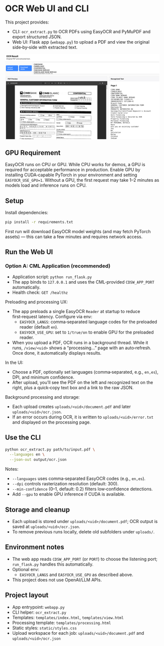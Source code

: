 # OCR Web UI and CLI

This project provides:

- CLI: `ocr_extract.py` to OCR PDFs using EasyOCR and PyMuPDF and export structured JSON.
- Web UI: Flask app (`webapp.py`) to upload a PDF and view the original side‑by‑side with extracted text.

![PDF OCR](image.png)


## GPU Requirement
EasyOCR runs on CPU or GPU. While CPU works for demos, a GPU is required for acceptable performance in production. Enable GPU by installing CUDA‑capable PyTorch in your environment and setting `EASYOCR_USE_GPU=1`. Without a GPU, the first request may take 1–2 minutes as models load and inference runs on CPU.

## Setup
Install dependencies:

```bash
pip install -r requirements.txt
```

First run will download EasyOCR model weights (and may fetch PyTorch assets) — this can take a few minutes and requires network access.

## Run the Web UI

### Option A: CML Application (recommended)
- Application script: `python run_flask.py`
- The app binds to `127.0.0.1` and uses the CML‑provided `CDSW_APP_PORT` automatically.
- Health check: `GET /healthz`

Preloading and processing UX:
- The app preloads a single EasyOCR `Reader` at startup to reduce first‑request latency. Configure via env:
  - `EASYOCR_LANGS`: comma‑separated language codes for the preloaded reader (default `en`).
  - `EASYOCR_USE_GPU`: set to `1/true/on` to enable GPU for the preloaded reader.
- When you upload a PDF, OCR runs in a background thread. While it runs, `/view/<uid>` shows a “processing…” page with an auto‑refresh. Once done, it automatically displays results.

In the UI:
- Choose a PDF, optionally set languages (comma‑separated, e.g., `en,es`), DPI, and minimum confidence.
- After upload, you’ll see the PDF on the left and recognized text on the right, plus a quick‑copy text box and a link to the raw JSON.

Background processing and storage:
- Each upload creates `uploads/<uid>/document.pdf` and later `uploads/<uid>/ocr.json`.
- If an error occurs during OCR, it is written to `uploads/<uid>/error.txt` and displayed on the processing page.

## Use the CLI

```bash
python ocr_extract.py path/to/input.pdf \
  --languages en \
  --json-out output/ocr.json
```

Notes:
- `--languages` uses comma‑separated EasyOCR codes (e.g., `en,es`).
- `--dpi` controls rasterization resolution (default: 300).
- `--min-confidence` (0–1, default: 0.2) filters low‑confidence detections.
- Add `--gpu` to enable GPU inference if CUDA is available.

## Storage and cleanup
- Each upload is stored under `uploads/<uid>/document.pdf`; OCR output is saved at `uploads/<uid>/ocr.json`.
- To remove previous runs locally, delete old subfolders under `uploads/`.

## Environment notes
- The web app reads `CDSW_APP_PORT` (or `PORT`) to choose the listening port; `run_flask.py` handles this automatically.
- Optional env:
  - `EASYOCR_LANGS` and `EASYOCR_USE_GPU` as described above.
- This project does not use OpenAI/LLM APIs.

## Project layout
- App entrypoint: `webapp.py`
- CLI helper: `ocr_extract.py`
- Templates: `templates/index.html`, `templates/view.html`
- Processing template: `templates/processing.html`
- Static styles: `static/styles.css`
- Upload workspace for each job: `uploads/<uid>/document.pdf` and `uploads/<uid>/ocr.json`
